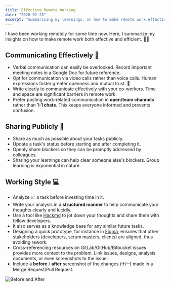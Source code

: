 ```yaml
---
title: Effective Remote Working
date: "2020-02-28"
excerpt: "Summarising my learnings, on how to make remote work effective & efficient."
---
```


I have been working remotely for some time now. Here, I summarize my insights on how to make remote work both effective and efficient. 💪🏻

## Communicating Effectively 💬
- Verbal communication can easily be overlooked. Record important meeting notes in a Google Doc for future reference.
- Opt for communication via video calls rather than voice calls. Human expressions foster greater openness and mutual trust. 🤝
- Write clearly to communicate effectively with your co-workers. Time and space are significant barriers in remote work.
- Prefer posting work-related communication in **open/team channels** rather than **1-1 chats**. This keeps everyone informed and prevents confusion.

## Sharing Publicly 👐
- Share as much as possible about your tasks publicly.
- Update a task's status before starting and after completing it.
- Openly share blockers so they can be promptly addressed by colleagues.
- Sharing your learnings can help clear someone else's blockers. Group learning is exponential in nature.

## Working Style 💻
- Analyze 📈 a task before investing time in it.
- Write your analysis in a **structured manner** to help communicate your thoughts clearly and lucidly.
- Use a tool like [Hackmd](https://hackmd.io/) to jot down your thoughts and share them with fellow developers.
- It also serves as a knowledge base for any similar future tasks.
- Designing a quick prototype, for instance in [Figma](https://www.figma.com/), ensures that other stakeholders (developers, scrum masters, clients) are aligned, thus avoiding rework.
- Cross-referencing resources on GitLab/GitHub/Bitbucket issues provides more context to the problem. Link issues, designs, analysis documents, or even screenshots to the issue.
- Include a **before** / **after** screenshot of the changes (➕/➖) made in a Merge Request/Pull Request.

![Before and After](https://media.giphy.com/media/MfdPI5rKBEcWQ/giphy.gif)

